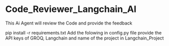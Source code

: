 # Code_Reviewer_Langchain_AI
This Ai Agent will review the Code and provide the feedback

pip install -r requirements.txt
Add the folowing in config.py file
provide the API keys of GROQ, Langchain and name of the project in Langchain_Project 
